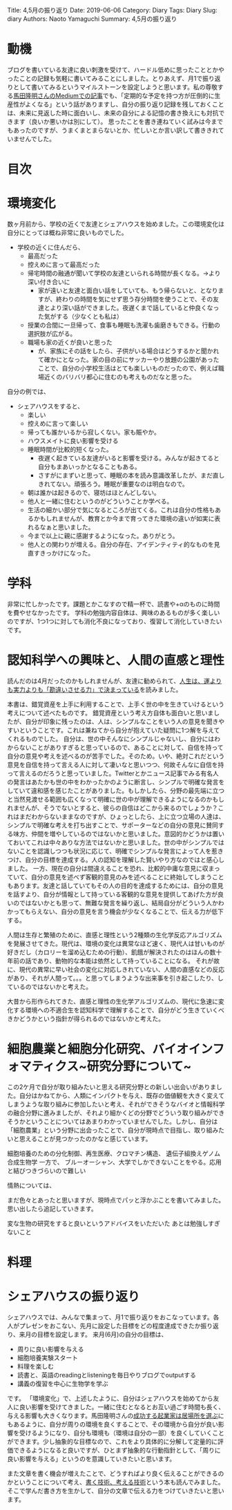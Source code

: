 Title: 4,5月の振り返り
Date: 2019-06-06
Category: Diary
Tags: Diary
Slug: diary
Authors: Naoto Yamaguchi
Summary: 4,5月の振り返り

# 動機
ブログを書いている友達に良い刺激を受けて、ハードル低めに思ったこととかやったことの記録も気軽に書いてみることにしました。とりあえず、月1で振り返りとして書いてみるというマイルストーンを設定しようと思います。私の尊敬する[馬田隆明さんのMediumでの記事](https://medium.com/@tumada/side-project-success-and-failure-pattern-b8b02b27d073)でも、「定期的な予定を持つ方が圧倒的に生産性がよくなる」という話がありますし、自分の振り返り記録を残しておくことは、未来に見返した時に面白いし、未来の自分による記憶の書き換えにも対抗できます（良いか悪いかは別にして）。
思ったことを書き連ねていく試みは今までもあったのですが、うまくまとまらないとか、忙しいとか言い訳して書ききれていませんでした。


# 目次

# 環境変化
数ヶ月前から、学校の近くで友達とシェアハウスを始めました。この環境変化は自分にとっては概ね非常に良いものでした。

* 学校の近くに住んだら、
    * 最高だった
    * 控えめに言って最高だった
    * 帰宅時間の融通が聞いて学校の友達といられる時間が長くなる。→より深い付き合いに
        * 家が遠いと友達と面白い話をしていても、もう帰らないと、となりますが、終わりの時間を気にせず思う存分時間を使うことで、その友達とより深い話ができました。夜遅くまで話していると仲良くなった気がする（少なくとも私は）
    * 授業の合間に一旦帰って、食事も睡眠も洗濯も歯磨きもできる。行動の選択肢が広がる。
    * 職場も家の近くが良いと思った
        * が、家族にその話をしたら、子供がいる場合はどうするかと聞かれて確かにとなった。家の目の前にサッカーやり放題の公園があったことで、自分の小学校生活はとても楽しいものだったので、例えば職場近くのバリバリ都心に住むのも考えものだなと思った。

自分の例では、

* シェアハウスをすると、
    * 楽しい
    * 控えめに言って楽しい
    * 帰っても誰かいるから寂しくない。家も賑やか。
    * ハウスメイトに良い影響を受ける
    * 睡眠時間が比較的短くなった。
        * 夜遅く起きている友達がいると影響を受ける。みんなが起きてると自分もまあいっかとなることもある。
        * さすがにまずいと思って、睡眠の本を読み意識改革したが、まだ直しきれてない。頑張ろう。睡眠が重要なのは明白なので。
    * 朝は誰かは起きるので、寝坊はほとんどしない。
    * 他人と一緒に住むというのがどういうことか学べる。
    * 生活の細かい部分で気になるところが出てくる。これは自分の性格もあるかもしれませんが、教育とか今まで育ってきた環境の違いが如実に表れるなぁと思いました。
    * 今まで以上に親に感謝するようになった。ありがとう。
    * 他人との関わりが増える。自分の存在、アイデンティティ的なものを見直すきっかけになった。

# 学科
非常に忙しかったです。課題とかこなすので精一杯で、読書や+αのものに時間を費やせなかったです。
学科の勉強内容自体は、興味のあるものが多く楽しいのですが、1つ1つに対しても消化不良になっており、復習して消化していきたいです。

# 認知科学への興味と、人間の直感と理性
読んだのは4月だったのかもしれませんが、友達に勧められて、[人生は、運よりも実力よりも「勘違いさせる力」で決まっている](https://www.furomuda.com/entry/2018/08/04/011000)を読みました。

本書は、錯覚資産を上手に利用することで、上手く世の中を生きていけるという考えについて述べたものです。
錯覚資産という考え方自体も面白いと思いましたが、自分が印象に残ったのは、人は、シンプルなことをいう人の意見を聞きやすいということです。これは兼ねてから自分が抱えていた疑問に1つ解を与えてくれるものでした。
自分は、世の中そんなにシンプルじゃないし、自分にはわからないことがありすぎると思っているので、あることに対して、自信を持って自分の意見や考えを述べるのが苦手でした。そのため。いや、絶対これだという意見を自信を持って言える人に対して凄いなと思いつつ、何故そんなに自信を持って言えるのだろうと思っていました。Twitterとかニュース記事でみる有名人の発言はあたかも世の中をわかったかのように断言し、シンプルで明確な発言をしていて違和感を感じたことがありました。もしかしたら、分野の最先端に立つと当然見渡せる範囲も広くなって明確に世の中が理解できるようになるのかもしれませんが、そうでないとすると、彼らの自信はどこから来るのでしょうか？これはまだわからないままなのですが、ひょっとしたら、上に立つ立場の人達は、シンプルで明確な考えを打ち出すことで、サポーターなどの自分の意見に賛同する味方、仲間を増やしているのではないかと思いました。意図的かどうかは置いておいてこれは中々ありな方法ではないかと思いました。世の中がシンプルではないことを認識しつつも状況に応じて、明確でシンプルな発言によって人を惹きつけ、自分の目標を達成する。人の認知を理解した賢いやり方なのではと感心しました。
一方、現在の自分は間違えることを恐れ、比較的中庸な意見に収まっていて、自分の意見を述べず客観的意見のみを述べることに終始してしまうこともあります。友達と話していてもその人の目的を達成するためには、自分の意見を話すより、自分が情報として持っている客観的な意見を提供してあげた方が良いのではないかとも思って、無難な発言を繰り返し、結局自分がどういう人かわかってもらえない、自分の意見を言う機会が少なくなることで、伝える力が低下する。

人間は生存と繁殖のために、直感と理性という2種類の生化学反応アルゴリズムを発展させてきた。現代は、環境の変化は異常なほど速く、現代人は甘いものが好きだし（カロリーを溜め込むための行動）、飢餓が解決されたのはほんの数十年前の話であり、動物的な本能は依然として持っていることになる。
それが故に、現代の異常に早い社会の変化に対応しきれていない、人間の直感などの反応があり、それが人間って。。。と思ってしまうような出来事を引き起こしたり、しているのではないかと考えた。

大昔から形作られてきた、直感と理性の生化学アルゴリズムの、現代に急速に変化する環境への不適合生を認知科学で理解することで、自分がどう生きていくべきかどうかという指針が得られるのではないかと考えた。


# 細胞農業と細胞分化研究、バイオインフォマティクス~研究分野について~
この2ケ月で自分が取り組みたいと思える研究分野との新しい出会いがありました。自分はかねてから、人類にインパクトを与え、既存の価値観を大きく変えてしまうような取り組みに参加したいと考え、それができそうなバイオと情報科学の融合分野に進みましたが、それより細かくどの分野でどういう取り組みができそうかということについてはあまりわかっていませんでした。しかし、自分は「細胞農業」という分野に出会ったことで、自分が現時点で目指し、取り組みたいと思えることが見つかったのかなと感じています。


細胞培養のための分化制御、再生医療、クロマチン構造、
遺伝子組換えゲノム
合成生物学
一方で、
ブルーオーシャン、大学でしかできないことをやる。応用と結びつきづらいので難しい

情熱については、

まだ色々とあったと思いますが、現時点でパッと浮かぶことを書いてみました。思い出したら追記していきます。

変な生物の研究をすると良いというアドバイスをいただいた
あとは勉強しすぎないこと

# 料理

# シェアハウスの振り返り
シェアハウスでは、みんなで集まって、月1で振り返りをおこなっています。各人がプレゼンをおこない、先月に設定した目標をどの程度達成できたか振り返り、来月の目標を設定します。
来月(6月)の自分の目標は、
* 周りに良い影響を与える
* 細胞培養実験スタート
* 料理を楽しむ
* 読書と、英語のreadingとlisteningを毎日やりブログでoutputする
* 講義の復習を中心に生物学を学ぶ

です。
「環境変化」で、上述したように、自分はシェアハウスを始めてから友人に良い影響を受けてきました。一緒に住むとなるとお互い過ごす時間も長く、与える影響も大きくなります。馬田隆明さんの[成功する起業家は居場所を選ぶ](https://medium.com/@tumada/startup-environment-c6615b501b49)にもあるように、自分が周りの環境を良くすることで、その環境から自分が良い影響を受けるようになり、自分も環境も（環境は自分の一部）を良くしていくことができます。少し抽象的な目標なので、これをより具体的に分解して定量的に評価できるようになると良いですが、ひとまず抽象的な行動指針として、「周りに良い影響を与える」というのを意識していきたいと思います。

また文章を書く機会が増えたことで、どうすればより良く伝えることができるのかということについて考え、[書く技術、考える技術]()という本も読んでみました。そこで学んだ書き方を生かして、自分の文章で伝える力をつけていきたいと思います。
